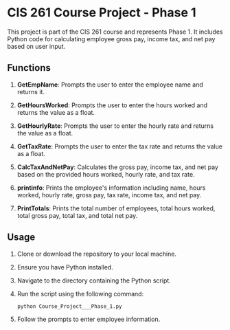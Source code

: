 # CIS 261 Course Project - Phase 1

This project is part of the CIS 261 course and represents Phase 1. It includes Python code for calculating employee gross pay, income tax, and net pay based on user input.

## Functions

1. **GetEmpName**: Prompts the user to enter the employee name and returns it.

2. **GetHoursWorked**: Prompts the user to enter the hours worked and returns the value as a float.

3. **GetHourlyRate**: Prompts the user to enter the hourly rate and returns the value as a float.

4. **GetTaxRate**: Prompts the user to enter the tax rate and returns the value as a float.

5. **CalcTaxAndNetPay**: Calculates the gross pay, income tax, and net pay based on the provided hours worked, hourly rate, and tax rate.

6. **printinfo**: Prints the employee's information including name, hours worked, hourly rate, gross pay, tax rate, income tax, and net pay.

7. **PrintTotals**: Prints the total number of employees, total hours worked, total gross pay, total tax, and total net pay.

## Usage

1. Clone or download the repository to your local machine.

2. Ensure you have Python installed.

3. Navigate to the directory containing the Python script.

4. Run the script using the following command:

    ```bash
    python Course_Project___Phase_1.py
    ```

5. Follow the prompts to enter employee information.
